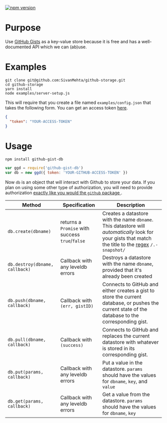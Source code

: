 [![npm version](https://badge.fury.io/js/github-gist-db.svg)](https://badge.fury.io/js/github-gist-db)

# Purpose

Use [GitHub Gists](https://gist.github.com/) as a key-value store because it is free and has a well-documented API which we can (ab)use.

# Examples

```shell
git clone git@github.com:SivanMehta/github-storage.git
cd github-storage
yarn install
node examples/server-setup.js
```

This will require that you create a file named `examples/config.json` that takes the following form. You can get an access token [here](https://github.com/settings/tokens).

```json
{
  "token": "YOUR-ACCESS-TOKEN"
}
```

# Usage

```
npm install github-gist-db
```

```js
var ggd = require('github-gist-db')
var db = new ggd({ token: 'YOUR-GITHUB-ACCESS-TOKEN' })
```

Now `db` is an object that will interact with Github to store your data. If you plan on using some other type of authorization, you will need to provide authorization [exactly like you would the `github` package ](https://github.com/mikedeboer/node-github#authentication).

| Method | Specification | Description |
|--------------------------------|-------------------------------------------------|-------------------------------------------------------------------------------------------------------------------------------------------------------------------------------------------------------------------------------------------|
| `db.create(dbname)` | returns a `Promise` with success `true`/`false` | Creates a datastore with the name `dbname`. This datastore will *automatically* look for your gists that match the title to the [regex](https://developer.mozilla.org/en-US/docs/Web/JavaScript/Guide/Regular_Expressions) `/.-snapshot/` |
| `db.destroy(dbname, callback)` | Callback with any leveldb errors | Destroys a datastore with the name `dbname`, provided that it's already been created |
| `db.push(dbname, callback)` | Callback with `(err, gistID)` | Connects to GitHub and either creates a gist to store the current database, or pushes the current state of the database to the corresponding gist. |
| `db.pull(dbname, callback)` | Callback with `(success)` | Connects to GitHub and replaces the current datastore with whatever is stored in its corresponding gist. |
| `db.put(params, callback)` | Callback with any leveldb errors | Put a value in the datastore. `params` should have the values for `dbname`, `key`, and `value` |
| `db.get(params, callback)` | Callback with any leveldb errors | Get a value from the datastore. `params` should have the values for `dbname`, `key` |
